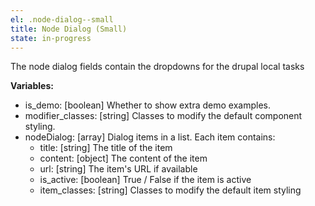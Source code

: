 ```yaml
---
el: .node-dialog--small
title: Node Dialog (Small)
state: in-progress
---
```

The node dialog fields contain the dropdowns for the drupal local tasks

__Variables:__
* is_demo: [boolean] Whether to show extra demo examples.
* modifier_classes: [string] Classes to modify the default component styling.
* nodeDialog: [array] Dialog items in a list. Each item contains:
	* title: [string] The title of the item
	* content: [object] The content of the item
	* url: [string] The item's URL if available
	* is_active: [boolean] True / False if the item is active
	* item_classes: [string] Classes to modify the default item styling
